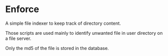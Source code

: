 Enforce
=======

A simple file indexer to keep track of directory content.

Those scripts are used mainly to identify unwanted file in user directory
on a file server.

Only the md5 of the file is stored in the database.
